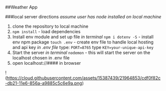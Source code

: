 ##Weather App

###local server directions
*assume user has node installed on local machine*

1. clone the repository to local machine
2. `npm install` - load dependencies
3. Install env module and set up file
_in terminal_
`npm i dotenv -S` - install env npm package
`touch .env` - create env file to handle local hosting and api key
_in .env file_
type: `PORT=8765`
type `KEY=your-unique-api-key`
4. Start the server
_in terminal_
  `nodemon` - this will start the server on the localhost chosen in .env file
5. open localhost://#### in browser

!(https://cloud.githubusercontent.com/assets/15387439/21964853/cdf0f82c-db21-11e6-856a-a9885c5c6e9a.png)
